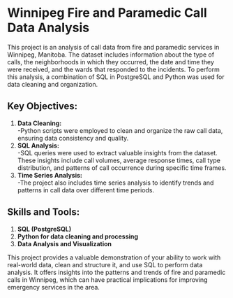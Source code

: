 <h1>Winnipeg Fire and Paramedic Call Data Analysis</h1>

<p>This project is an analysis of call data from fire and paramedic services in Winnipeg, Manitoba. The dataset includes information about the type of calls, the neighborhoods in which they occurred, the date and time they were received, and the wards that responded to the incidents. To perform this analysis, a combination of SQL in PostgreSQL and Python was used for data cleaning and organization.</p>

<h2>Key Objectives:</h2>
<ol>
  <li><strong>Data Cleaning:</strong></li>
    -Python scripts were employed to clean and organize the raw call data, ensuring data consistency and quality.
  <li><strong>SQL Analysis:</strong></li>
    -SQL queries were used to extract valuable insights from the dataset. These insights include call volumes, average response times, call type distribution, and patterns of call occurrence during specific time frames.
  <li><strong>Time Series Analysis:</strong></li>
    -The project also includes time series analysis to identify trends and patterns in call data over different time periods.
</ol>

<h2>Skills and Tools:</h2>
<ol>
  <li><strong>SQL (PostgreSQL)</strong></li>
  <li><strong>Python for data cleaning and processing</strong></li>
  <li><strong>Data Analysis and Visualization</strong></li>
</ol>

<p>This project provides a valuable demonstration of your ability to work with real-world data, clean and structure it, and use SQL to perform data analysis. It offers insights into the patterns and trends of fire and paramedic calls in Winnipeg, which can have practical implications for improving emergency services in the area.</p>
